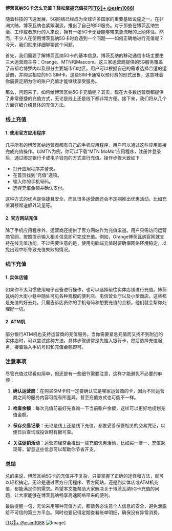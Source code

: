 **博茨瓦纳5G卡怎么充值？轻松掌握充值技巧[[TG💪+ @esim1088](https://t.me/s/esim1088)]**

随着科技的飞速发展，5G网络已经成为全球许多国家的重要基础设施之一。在非洲大陆，博茨瓦纳也紧跟潮流，推出了自己的5G服务。对于那些在博茨瓦纳生活、工作或者旅行的人来说，拥有一张5G卡无疑能够带来更流畅的上网体验。然而，不少人在使用博茨瓦纳5G卡时会遇到一个问题——如何正确地进行充值呢？今天，我们就来详细聊聊这个问题。

首先，我们需要了解博茨瓦纳5G卡的基本信息。博茨瓦纳的移动通信市场主要由三大运营商主导：Orange、MTN和Mascom。这三家运营商提供的5G服务覆盖了首都哈博罗内以及部分主要城市和地区。用户可以根据自己的需求选择合适的运营商，并购买相应的5G SIM卡。这些SIM卡通常以预付费的形式出售，这意味着你需要定期为你的账户充值才能继续享受服务。

那么，问题来了，如何给博茨瓦纳5G卡充值呢？其实，现在大多数运营商都提供了非常便捷的充值方式，无论是线上还是线下都非常方便。接下来，我们将从几个方面详细介绍具体的充值方法。

### 线上充值

#### 1. 使用官方应用程序
几乎所有的博茨瓦纳运营商都有自己的手机应用程序，用户可以通过这些应用直接完成充值操作。以MTN为例，你可以下载“MTN MoMo”应用程序，注册并登录后，通过绑定银行卡或电子钱包的方式进行充值。操作步骤大致如下：
- 打开应用程序并登录。
- 在首页找到“充值”选项。
- 输入你的手机号码。
- 选择充值金额并确认支付。

这种方式的优点是快捷且安全，而且很多运营商还会不定期推出优惠活动，比如充值满额赠送额外流量等。

#### 2. 官方网站充值
除了手机应用程序外，运营商还提供了官方网站作为充值渠道。用户只需访问运营商官网，按照提示输入相关信息即可完成充值。例如，Orange博茨瓦纳官网就支持在线充值功能。不过需要注意的是，使用电脑端充值时要确保网络环境稳定，以免出现中断导致充值失败的情况。

### 线下充值

#### 1. 实体店铺
如果你不太习惯使用电子设备进行操作，也可以选择前往实体店铺进行充值。博茨瓦纳的大街小巷中随处可见各种规模的便利店、电信营业厅以及小型商店，这些都是充值的好去处。只需告诉店员你的手机号码和想要充值的金额，他们就会帮你处理好一切。

#### 2. ATM机
部分银行ATM机也支持运营商的充值服务。当你需要紧急充值而又找不到附近的实体店时，可以尝试这种方法。具体步骤通常是先插入银行卡，然后选择充值服务，接着输入手机号码和充值金额即可。

### 注意事项

尽管充值过程看似简单，但还是有一些细节需要注意，这样才能避免不必要的麻烦：

1. **确认运营商**：在购买SIM卡时一定要确认它是哪家运营商的卡，因为不同运营商之间的服务内容可能有所差异，甚至充值方式也可能不一样。

2. **检查余额**：每次充值前最好先查询一下当前账户余额，这样可以更好地规划充值金额。

3. **保存交易记录**：无论是线上还是线下充值，都要妥善保管相关的交易凭证，以便日后查询或投诉时有据可查。

4. **关注促销活动**：运营商经常会推出一些充值优惠活动，比如买一赠一、充值返现等，留意这些信息可以帮助你节省开支。

### 总结

总的来说，博茨瓦纳5G卡的充值并不复杂，只要掌握了正确的途径和方法，就可以轻松搞定。无论是通过官方应用程序、官方网站，还是到实体店或ATM机充值，都能满足你的需求。希望本文能帮助大家解决关于博茨瓦纳5G卡充值的问题，让大家能够在博茨瓦纳畅享高速网络带来的便利。

最后提醒一句，无论采用哪种充值方式，都请务必注意个人信息的安全，避免泄露给不可信的第三方平台。同时也要记得定期查看账单明细，确保没有异常消费。

[[TG💪+ @esim1088](https://t.me/s/esim1088) ![Image](https://i.postimg.cc/4NQfJmqS/Snipaste-2025-05-13-00-14-12.png)]